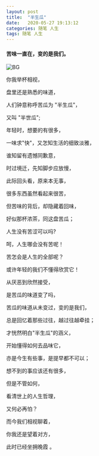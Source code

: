```yaml
---
layout: post
title:  "半生瓜"
date:   2020-05-27 19:13:12
categories: 随笔 人生
tags: 随笔 人生
---
```


#### 苦味一直在，变的是我们。

![BG](https://i.imgur.com/EW3zcJj.jpg)

你我举杯相视，

盘里还是熟悉的味道，

人们钟意称呼苦瓜为 "半生瓜"，

又叫 "半世瓜";

年轻时，想要的有很多，

一味求"快"，又怎知生活的细致淡雅，

谁知留有遗憾同歉意，

时过境迁，先知脚步应放慢，

此际回头看，原来本无事，

很多东西虽然看起来很苦，

但苦味的背后，却隐藏着回味，

好似那杯浓茶，同这盘苦瓜；

人生没有苦涩可以吗?

呵，人生哪会没有苦呢！

苦怎会是人生的全部呢？

或许年轻的我们不懂得欣赏它！

从厌恶到欣然接受，

是苦瓜的味道变了吗，

苦瓜的味道从未变过，变的是我们，

总是回忆着那些过往，越过往越牵挂；

才恍然明白"半生瓜"的涵义，

开始懂得如何去品味它，

亦是今生有些事，是提早都不可以；

想不到的事应该还有很多，

但是不管如何，

看清世上的人生哲理，

又何必再怕？

而今我们相视聊着，

你我还是望着对方，

此时已经坐拥晚霞 。

